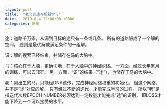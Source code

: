 ```yaml
---
layout: post
title:  "老马识途与机器学习"
date:   2019-8-4 12:00:00 +0800
categories: 随笔
---
```


途：道路千万条，从源到目标的途只有一条或几条。
所有的道路够成了一个解的空间。
途则是最优解或满足条件的一组解。

识：解的搜索已经结束，并储存在马的大脑中。

马：核心在于大脑，更确切地，在于大脑中的神经网络。
一方面，经过长年累月的训练，可以去“识”。
另一方面，“识”的结果（“途”），也储存于马的大脑中。

老：刚出生的马，只能经DNA遗传，完成神经网络权重的初始化。
但这个网络，并不是“途”对应的解。
只有经过不断的迭代，才能完成学习的过程。
所以“老”是指迭代次数EPOCH NUMBER必须达到一定数量才能完成“途”的识别，
即LOSS才能下降到一个可以接受的水平。
